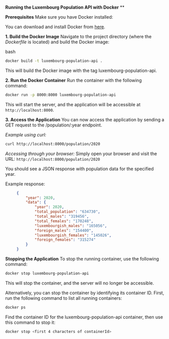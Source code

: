 **Running the Luxembourg Population API with Docker** **

**Prerequisites**
Make sure you have Docker installed:

You can download and install Docker from [here](https://www.docker.com/products/docker-desktop/).

**1. Build the Docker Image**
Navigate to the project directory (where the _Dockerfile_ is located) and build the Docker image:

bash
```bash 
docker build -t luxembourg-population-api .
```
This will build the Docker image with the tag luxembourg-population-api.

**2. Run the Docker Container**
Run the container with the following command:

```bash 
docker run -p 8000:8000 luxembourg-population-api
```
This will start the server, and the application will be accessible at `http://localhost:8000`.

**3. Access the Application**
You can now access the application by sending a GET request to the /population/:year endpoint. 

_Example using curl:_

```bash 
curl http://localhost:8000/population/2020
```
_Accessing through your browser:_
Simply open your browser and visit the URL: `http://localhost:8000/population/2020`

You should see a JSON response with population data for the specified year.

Example response:
```json
     {
         "year": 2020,
         "data": {
             "year": 2020,
             "total_population": "634730",
             "total_males": "319456",
             "total_females": "170248",
             "luxembourgish_males": "165056",
             "foreign_males": "154400",
             "luxembourgish_females": "145026",
             "foreign_females": "315274"
         }
     }
```

**Stopping the Application**
To stop the running container, use the following command:

```bash 
docker stop luxembourg-population-api
```
This will stop the container, and the server will no longer be accessible.

Alternatively, you can stop the container by identifying its container ID. First, run the following command to list all running containers:

```bash 
docker ps
```
Find the container ID for the luxembourg-population-api container, then use this command to stop it:

```bash 
docker stop <first 4 characters of containerId>
```
